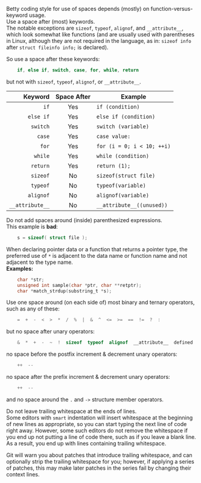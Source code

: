 Betty coding style for use of spaces depends (mostly) on function-versus-keyword usage.  
Use a space after (most) keywords.  
The notable exceptions are `sizeof`, `typeof`, `alignof`, and `__attribute__`, which look somewhat like functions (and are usually used with parentheses in Linux, although they are not required in the language, as in: `sizeof info` after `struct fileinfo info;` is declared).

So use a space after these keywords:

```C
	if, else if, switch, case, for, while, return
```

but not with `sizeof`, `typeof`, `alignof`, or `__attribute__`.  

Keyword|Space After|Example
---:|:---:|---
`if`|Yes|`if (condition)`
`else if`|Yes|`else if (condition)`
`switch`|Yes|`switch (variable)`
`case`|Yes|`case value:`
`for`|Yes|`for (i = 0; i < 10; ++i)`
`while`|Yes|`while (condition)`
`return`|Yes|`return (1);`
`sizeof`|No|`sizeof(struct file)`
`typeof`|No|`typeof(variable)`
`alignof`|No|`alignof(variable)`
`__attribute__`|No|`__attribute__((unused))`

Do not add spaces around (inside) parenthesized expressions.  
This example is **bad**:

```C
	s = sizeof( struct file );
```

When declaring pointer data or a function that returns a pointer type, the preferred use of `*` is adjacent to the data name or function name and not adjacent to the type name.  
**Examples:**

```C
	char *str;
	unsigned int sample(char *ptr, char **retptr);
	char *match_strdup(substring_t *s);
```

Use one space around (on each side of) most binary and ternary operators, such as any of these:

```C
	=  +  -  <  >  *  /  %  |  &  ^  <=  >=  ==  !=  ?  :
```

but no space after unary operators:

```C
	&  *  +  -  ~  !  sizeof  typeof  alignof  __attribute__  defined
```

no space before the postfix increment & decrement unary operators:

```C
	++  --
```

no space after the prefix increment & decrement unary operators:

```C
	++  --
```

and no space around the `.` and `->` structure member operators.

Do not leave trailing whitespace at the ends of lines.  
Some editors with `smart` indentation will insert whitespace at the beginning of new lines as appropriate, so you can start typing the next line of code right away.
However, some such editors do not remove the whitespace if you end up not putting a line of code there, such as if you leave a blank line.  
As a result, you end up with lines containing trailing whitespace.

Git will warn you about patches that introduce trailing whitespace, and can optionally strip the trailing whitespace for you; however, if applying a series of patches, this may make later patches in the series fail by changing their context lines.